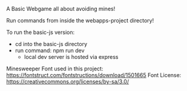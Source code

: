 ﻿A Basic Webgame all about avoiding mines!

Run commands from inside the webapps-project directory!

To run the basic-js version:
- cd into the basic-js directory
- run command: npm run dev
  - local dev server is hosted via express

Minesweeper Font used in this project: https://fontstruct.com/fontstructions/download/1501665
Font License: https://creativecommons.org/licenses/by-sa/3.0/